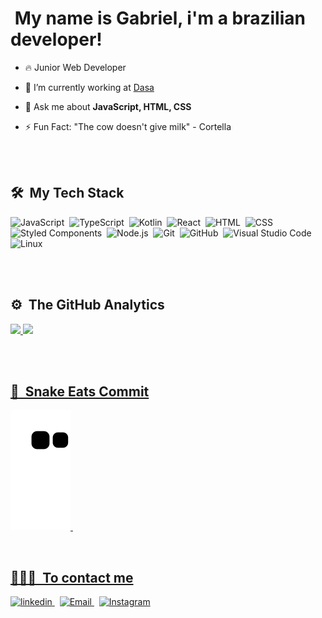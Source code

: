 <div>
  <a href"https://github.com/gabriel23i">
  
  <h1>
  <!-- <img id="icon-detail-preview" width="65" src="https://c.tenor.com/nebZyl8oN7IAAAAi/wave-hello.gif"> -->
  <img src="https://raw.githubusercontent.com/alexnaiman/alexnaiman/master/resources/welcomeglitch.gif" alt="">
    My name is Gabriel, i'm a brazilian developer!
  </h1>
</div>          

- 🔥 Junior Web Developer 

- 🔭 I’m currently working at [Dasa](https://dasa.com.br/)

- 💬 Ask me about **JavaScript, HTML, CSS**

- ⚡ Fun Fact: "The cow doesn't give milk" - Cortella
 
<br><br>

## 🛠 &nbsp;My Tech Stack

<div align = "left">

  ![JavaScript](https://img.shields.io/badge/-JavaScript-05122A?style=flat&logo=javascript)&nbsp;
  ![TypeScript](https://img.shields.io/badge/-TypeScript-05122A?style=flat&logo=typescript)&nbsp;
  ![Kotlin](https://img.shields.io/badge/-Kotlin-05122A?style=flat&logo=kotlin)&nbsp;
  ![React](https://img.shields.io/badge/-React-05122A?style=flat&logo=react)&nbsp;
  ![HTML](https://img.shields.io/badge/-HTML-05122A?style=flat&logo=HTML5)&nbsp;
  ![CSS](https://img.shields.io/badge/-CSS-05122A?style=flat&logo=CSS3&logoColor=1572B6)&nbsp;
  ![Styled Components](https://img.shields.io/badge/-Styled%20Components-05122A?style=flat&logo=styledcomponents)&nbsp;
  ![Node.js](https://img.shields.io/badge/-Node.js-05122A?style=flat&logo=node.js)&nbsp;
  ![Git](https://img.shields.io/badge/-Git-05122A?style=flat&logo=git)&nbsp;
  ![GitHub](https://img.shields.io/badge/-GitHub-05122A?style=flat&logo=github)&nbsp;
  ![Visual Studio Code](https://img.shields.io/badge/-Visual%20Studio%20Code-05122A?style=flat&logo=visual-studio-code&logoColor=007ACC)&nbsp;
  ![Linux](https://img.shields.io/badge/-Linux-05122A?style=flat&logo=linux)&nbsp;

</div>

<br><br>

## ⚙️ &nbsp;The GitHub Analytics

<div align = "left">
  
  <a href="https://github.com/gabriel23i">
  <img height="180em" src="https://github-readme-stats.vercel.app/api?username=gabriel23i&show_icons=true&theme=blue-green&include_all_commits=true&count_private=true">
  <img height="180em" src="https://github-readme-stats.vercel.app/api/top-langs/?username=gabriel23i&layout=compact&langs_count=16&theme=blue-green">

</div>

<br><br>

## 🐍 &nbsp;Snake Eats Commit

<div align = "left">
  
  ![Snake animation](https://github.com/Gabriel23i/Gabriel23i/blob/output/github-contribution-grid-snake.svg)&nbsp;

</div>   

<br>

## 👨🏾‍🦱 &nbsp;To contact me
<div align = "left">

  <a href="https://www.linkedin.com/in/gabriel-santos-23352a20a/" target="_blank">
    <img src="https://img.icons8.com/color/48/000000/linkedin.png" alt="linkedin"/>
  </a> &nbsp;
  <a href="mailto:ogabrielmb@gmail.com" target="_blank">
    <img src="https://img.icons8.com/fluency/48/000000/email-open.png" alt="Email"/>
  </a> &nbsp;
  <a href="https://www.instagram.com/gabrieldevx/" target="_blank">
    <img src="https://img.icons8.com/color/48/000000/instagram-new--v1.png" alt="Instagram"/> 
  </a>
  
</div>
